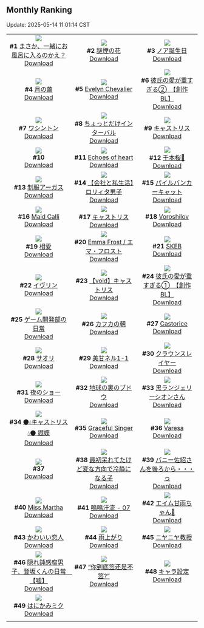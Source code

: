 ## Monthly Ranking
Update: 2025-05-14 11:01:14 CST

|      |      |      |
| :----: | :----: | :----: |
| ![](https://i.pixiv.re/c/240x480/img-master/img/2025/04/15/00/00/09/129316209_p0_master1200.jpg)<br>**#1** [まさか、一緒にお風呂に入るのかえ？](https://www.pixiv.net/artworks/129316209)<br>[Download](https://i.pixiv.re/img-original/img/2025/04/15/00/00/09/129316209_p0.jpg) | ![](https://i.pixiv.re/c/240x480/img-master/img/2025/04/16/00/00/11/129348960_p0_master1200.jpg)<br>**#2** [謎煙の花](https://www.pixiv.net/artworks/129348960)<br>[Download](https://i.pixiv.re/img-original/img/2025/04/16/00/00/11/129348960_p0.jpg) | ![](https://i.pixiv.re/c/240x480/img-master/img/2025/04/14/19/20/57/129305266_p0_master1200.jpg)<br>**#3** [ノア誕生日](https://www.pixiv.net/artworks/129305266)<br>[Download](https://i.pixiv.re/img-original/img/2025/04/14/19/20/57/129305266_p0.jpg) |
| ![](https://i.pixiv.re/c/240x480/img-master/img/2025/04/15/19/55/23/129339284_p0_master1200.jpg)<br>**#4** [月の繭](https://www.pixiv.net/artworks/129339284)<br>[Download](https://i.pixiv.re/img-original/img/2025/04/15/19/55/23/129339284_p0.jpg) | ![](https://i.pixiv.re/c/240x480/img-master/img/2025/04/15/14/16/33/129331428_p0_master1200.jpg)<br>**#5** [Evelyn Chevalier](https://www.pixiv.net/artworks/129331428)<br>[Download](https://i.pixiv.re/img-original/img/2025/04/15/14/16/33/129331428_p0.jpg) | ![](https://i.pixiv.re/c/240x480/img-master/img/2025/04/15/21/52/08/129343568_p0_master1200.jpg)<br>**#6** [彼氏の愛が重すぎる②　【創作BL】](https://www.pixiv.net/artworks/129343568)<br>[Download](https://i.pixiv.re/img-original/img/2025/04/15/21/52/08/129343568_p0.jpg) |
| ![](https://i.pixiv.re/c/240x480/img-master/img/2025/04/15/19/20/36/129338155_p0_master1200.jpg)<br>**#7** [ワシントン](https://www.pixiv.net/artworks/129338155)<br>[Download](https://i.pixiv.re/img-original/img/2025/04/15/19/20/36/129338155_p0.jpg) | ![](https://i.pixiv.re/c/240x480/img-master/img/2025/04/14/00/00/08/129282278_p0_master1200.jpg)<br>**#8** [ちょっとだけインターバル](https://www.pixiv.net/artworks/129282278)<br>[Download](https://i.pixiv.re/img-original/img/2025/04/14/00/00/08/129282278_p0.jpg) | ![](https://i.pixiv.re/c/240x480/img-master/img/2025/04/15/19/30/01/129338469_p0_master1200.jpg)<br>**#9** [キャストリス](https://www.pixiv.net/artworks/129338469)<br>[Download](https://i.pixiv.re/img-original/img/2025/04/15/19/30/01/129338469_p0.jpg) |
| ![](https://s.pximg.net/common/images/limit_unviewable_s.png)<br>**#10** [](https://www.pixiv.net/artworks/129306062)<br>[Download](https://s.pximg.net/common/images/limit_unviewable_s.png) | ![](https://i.pixiv.re/c/240x480/img-master/img/2025/04/15/18/15/08/129336198_p0_master1200.jpg)<br>**#11** [Echoes of heart](https://www.pixiv.net/artworks/129336198)<br>[Download](https://i.pixiv.re/img-original/img/2025/04/15/18/15/08/129336198_p0.png) | ![](https://i.pixiv.re/c/240x480/img-master/img/2025/04/13/00/05/15/129240533_p0_master1200.jpg)<br>**#12** [千本桜🌸](https://www.pixiv.net/artworks/129240533)<br>[Download](https://i.pixiv.re/img-original/img/2025/04/13/00/05/15/129240533_p0.jpg) |
| ![](https://i.pixiv.re/c/240x480/img-master/img/2025/04/14/22/00/03/129311214_p0_master1200.jpg)<br>**#13** [制服アーガス](https://www.pixiv.net/artworks/129311214)<br>[Download](https://i.pixiv.re/img-original/img/2025/04/14/22/00/03/129311214_p0.jpg) | ![](https://i.pixiv.re/c/240x480/img-master/img/2025/04/15/12/00/12/129328940_p0_master1200.jpg)<br>**#14** [【会社と私生活】ロリィタ男子](https://www.pixiv.net/artworks/129328940)<br>[Download](https://i.pixiv.re/img-original/img/2025/04/15/12/00/12/129328940_p0.jpg) | ![](https://i.pixiv.re/c/240x480/img-master/img/2025/04/15/00/00/13/129316253_p0_master1200.jpg)<br>**#15** [パイルバンカーキャット](https://www.pixiv.net/artworks/129316253)<br>[Download](https://i.pixiv.re/img-original/img/2025/04/15/00/00/13/129316253_p0.jpg) |
| ![](https://i.pixiv.re/c/240x480/img-master/img/2025/04/15/06/11/38/129323815_p0_master1200.jpg)<br>**#16** [Maid Calli](https://www.pixiv.net/artworks/129323815)<br>[Download](https://i.pixiv.re/img-original/img/2025/04/15/06/11/38/129323815_p0.png) | ![](https://i.pixiv.re/c/240x480/img-master/img/2025/04/14/20/25/02/129307500_p0_master1200.jpg)<br>**#17** [キャストリス](https://www.pixiv.net/artworks/129307500)<br>[Download](https://i.pixiv.re/img-original/img/2025/04/14/20/25/02/129307500_p0.jpg) | ![](https://i.pixiv.re/c/240x480/img-master/img/2025/04/14/10/41/23/129294589_p0_master1200.jpg)<br>**#18** [Voroshilov](https://www.pixiv.net/artworks/129294589)<br>[Download](https://i.pixiv.re/img-original/img/2025/04/14/10/41/23/129294589_p0.png) |
| ![](https://i.pixiv.re/c/240x480/img-master/img/2025/04/15/17/48/25/129335400_p0_master1200.jpg)<br>**#19** [相愛](https://www.pixiv.net/artworks/129335400)<br>[Download](https://i.pixiv.re/img-original/img/2025/04/15/17/48/25/129335400_p0.png) | ![](https://i.pixiv.re/c/240x480/img-master/img/2025/04/15/04/28/55/129322628_p0_master1200.jpg)<br>**#20** [Emma Frost / エマ・フロスト](https://www.pixiv.net/artworks/129322628)<br>[Download](https://i.pixiv.re/img-original/img/2025/04/15/04/28/55/129322628_p0.jpg) | ![](https://i.pixiv.re/c/240x480/img-master/img/2025/04/13/19/52/00/129270914_p0_master1200.jpg)<br>**#21** [SKEB](https://www.pixiv.net/artworks/129270914)<br>[Download](https://i.pixiv.re/img-original/img/2025/04/13/19/52/00/129270914_p0.jpg) |
| ![](https://i.pixiv.re/c/240x480/img-master/img/2025/04/13/20/27/22/129272443_p0_master1200.jpg)<br>**#22** [イヴリン](https://www.pixiv.net/artworks/129272443)<br>[Download](https://i.pixiv.re/img-original/img/2025/04/13/20/27/22/129272443_p0.png) | ![](https://i.pixiv.re/c/240x480/img-master/img/2025/04/14/00/41/21/129284401_p0_master1200.jpg)<br>**#23** [【void】キャストリス](https://www.pixiv.net/artworks/129284401)<br>[Download](https://i.pixiv.re/img-original/img/2025/04/14/00/41/21/129284401_p0.jpg) | ![](https://i.pixiv.re/c/240x480/img-master/img/2025/04/15/21/29/40/129342724_p0_master1200.jpg)<br>**#24** [彼氏の愛が重すぎる①　【創作BL】](https://www.pixiv.net/artworks/129342724)<br>[Download](https://i.pixiv.re/img-original/img/2025/04/15/21/29/40/129342724_p0.jpg) |
| ![](https://i.pixiv.re/c/240x480/img-master/img/2025/04/15/00/08/53/129316931_p0_master1200.jpg)<br>**#25** [ゲーム開発部の日常](https://www.pixiv.net/artworks/129316931)<br>[Download](https://i.pixiv.re/img-original/img/2025/04/15/00/08/53/129316931_p0.jpg) | ![](https://i.pixiv.re/c/240x480/img-master/img/2025/04/14/17/00/04/129301259_p0_master1200.jpg)<br>**#26** [カフカの朝](https://www.pixiv.net/artworks/129301259)<br>[Download](https://i.pixiv.re/img-original/img/2025/04/14/17/00/04/129301259_p0.jpg) | ![](https://i.pixiv.re/c/240x480/img-master/img/2025/04/15/02/54/58/129321405_p0_master1200.jpg)<br>**#27** [Castorice](https://www.pixiv.net/artworks/129321405)<br>[Download](https://i.pixiv.re/img-original/img/2025/04/15/02/54/58/129321405_p0.jpg) |
| ![](https://i.pixiv.re/c/240x480/img-master/img/2025/04/17/00/23/19/129383096_p0_master1200.jpg)<br>**#28** [サオリ](https://www.pixiv.net/artworks/129383096)<br>[Download](https://i.pixiv.re/img-original/img/2025/04/17/00/23/19/129383096_p0.png) | ![](https://i.pixiv.re/c/240x480/img-master/img/2025/04/13/00/00/13/129239938_p0_master1200.jpg)<br>**#29** [美甘ネル1-1](https://www.pixiv.net/artworks/129239938)<br>[Download](https://i.pixiv.re/img-original/img/2025/04/13/00/00/13/129239938_p0.png) | ![](https://i.pixiv.re/c/240x480/img-master/img/2025/04/14/16/37/34/129300837_p0_master1200.jpg)<br>**#30** [クラウンスレイヤー](https://www.pixiv.net/artworks/129300837)<br>[Download](https://i.pixiv.re/img-original/img/2025/04/14/16/37/34/129300837_p0.jpg) |
| ![](https://i.pixiv.re/c/240x480/img-master/img/2025/04/16/00/00/19/129349026_p0_master1200.jpg)<br>**#31** [夜のショー](https://www.pixiv.net/artworks/129349026)<br>[Download](https://i.pixiv.re/img-original/img/2025/04/16/00/00/19/129349026_p0.png) | ![](https://i.pixiv.re/c/240x480/img-master/img/2025/04/14/07/30/02/129291805_p0_master1200.jpg)<br>**#32** [地球の裏のブドウ](https://www.pixiv.net/artworks/129291805)<br>[Download](https://i.pixiv.re/img-original/img/2025/04/14/07/30/02/129291805_p0.jpg) | ![](https://i.pixiv.re/c/240x480/img-master/img/2025/04/13/00/00/32/129240090_p0_master1200.jpg)<br>**#33** [黒ランジェリーシオンさん](https://www.pixiv.net/artworks/129240090)<br>[Download](https://i.pixiv.re/img-original/img/2025/04/13/00/00/32/129240090_p0.png) |
| ![](https://i.pixiv.re/c/240x480/img-master/img/2025/04/15/13/20/43/129330502_p0_master1200.jpg)<br>**#34** [⚫️💧キャストリス💧⚫️     遐蝶](https://www.pixiv.net/artworks/129330502)<br>[Download](https://i.pixiv.re/img-original/img/2025/04/15/13/20/43/129330502_p0.png) | ![](https://i.pixiv.re/c/240x480/img-master/img/2025/04/13/01/03/14/129242865_p0_master1200.jpg)<br>**#35** [Graceful Singer](https://www.pixiv.net/artworks/129242865)<br>[Download](https://i.pixiv.re/img-original/img/2025/04/13/01/03/14/129242865_p0.jpg) | ![](https://i.pixiv.re/c/240x480/img-master/img/2025/04/17/14/37/41/129397402_p0_master1200.jpg)<br>**#36** [Varesa](https://www.pixiv.net/artworks/129397402)<br>[Download](https://i.pixiv.re/img-original/img/2025/04/17/14/37/41/129397402_p0.jpg) |
| ![](https://s.pximg.net/common/images/limit_unviewable_s.png)<br>**#37** [](https://www.pixiv.net/artworks/129271313)<br>[Download](https://s.pximg.net/common/images/limit_unviewable_s.png) | ![](https://i.pixiv.re/c/240x480/img-master/img/2025/04/16/08/47/53/129358871_p0_master1200.jpg)<br>**#38** [最初呆れてたけど変な方向で冷静になる子](https://www.pixiv.net/artworks/129358871)<br>[Download](https://i.pixiv.re/img-original/img/2025/04/16/08/47/53/129358871_p0.jpg) | ![](https://i.pixiv.re/c/240x480/img-master/img/2025/04/15/00/10/07/129316998_p0_master1200.jpg)<br>**#39** [バニー佐紹さんを後ろから・・・っ](https://www.pixiv.net/artworks/129316998)<br>[Download](https://i.pixiv.re/img-original/img/2025/04/15/00/10/07/129316998_p0.png) |
| ![](https://i.pixiv.re/c/240x480/img-master/img/2025/04/13/14/26/09/129259729_p0_master1200.jpg)<br>**#40** [Miss Martha](https://www.pixiv.net/artworks/129259729)<br>[Download](https://i.pixiv.re/img-original/img/2025/04/13/14/26/09/129259729_p0.jpg) | ![](https://i.pixiv.re/c/240x480/img-master/img/2025/04/15/01/25/05/129319574_p0_master1200.jpg)<br>**#41** [鳴鳴汙流 - 07](https://www.pixiv.net/artworks/129319574)<br>[Download](https://i.pixiv.re/img-original/img/2025/04/15/01/25/05/129319574_p0.png) | ![](https://i.pixiv.re/c/240x480/img-master/img/2025/04/13/18/04/28/129266810_p0_master1200.jpg)<br>**#42** [エイム甘雨ちゃん🏹](https://www.pixiv.net/artworks/129266810)<br>[Download](https://i.pixiv.re/img-original/img/2025/04/13/18/04/28/129266810_p0.png) |
| ![](https://i.pixiv.re/c/240x480/img-master/img/2025/04/16/00/16/50/129349981_p0_master1200.jpg)<br>**#43** [かわいい恋人](https://www.pixiv.net/artworks/129349981)<br>[Download](https://i.pixiv.re/img-original/img/2025/04/16/00/16/50/129349981_p0.jpg) | ![](https://i.pixiv.re/c/240x480/img-master/img/2025/04/15/15/54/08/129333061_p0_master1200.jpg)<br>**#44** [雨上がり](https://www.pixiv.net/artworks/129333061)<br>[Download](https://i.pixiv.re/img-original/img/2025/04/15/15/54/08/129333061_p0.png) | ![](https://i.pixiv.re/c/240x480/img-master/img/2025/04/14/13/46/16/129297854_p0_master1200.jpg)<br>**#45** [ニヤニヤ教授](https://www.pixiv.net/artworks/129297854)<br>[Download](https://i.pixiv.re/img-original/img/2025/04/14/13/46/16/129297854_p0.png) |
| ![](https://i.pixiv.re/c/240x480/img-master/img/2025/04/15/22/03/04/129344117_p0_master1200.jpg)<br>**#46** [隠れ鈍感腐男子、登坂くんの日常　【嘘】](https://www.pixiv.net/artworks/129344117)<br>[Download](https://i.pixiv.re/img-original/img/2025/04/15/22/03/04/129344117_p0.png) | ![](https://i.pixiv.re/c/240x480/img-master/img/2025/04/15/12/26/58/129329477_p0_master1200.jpg)<br>**#47** [“你到底签还是不签?”](https://www.pixiv.net/artworks/129329477)<br>[Download](https://i.pixiv.re/img-original/img/2025/04/15/12/26/58/129329477_p0.jpg) | ![](https://i.pixiv.re/c/240x480/img-master/img/2025/04/15/00/58/40/129316328_p0_master1200.jpg)<br>**#48** [キャラ設定](https://www.pixiv.net/artworks/129316328)<br>[Download](https://i.pixiv.re/img-original/img/2025/04/15/00/58/40/129316328_p0.jpg) |
| ![](https://i.pixiv.re/c/240x480/img-master/img/2025/04/17/00/00/06/129381740_p0_master1200.jpg)<br>**#49** [はにかみミク](https://www.pixiv.net/artworks/129381740)<br>[Download](https://i.pixiv.re/img-original/img/2025/04/17/00/00/06/129381740_p0.png) |
|      |      |
